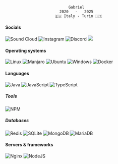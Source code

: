                                 Gabriel
                            2020   -   2025
                          🇪🇺 Italy - Turin 🇮🇹

#### Socials
![Sound Cloud](https://img.shields.io/badge/sound%20cloud-FF5500?style=for-the-badge&logo=soundcloud&logoColor=black) ![Instagram](https://img.shields.io/badge/Instagram-%23E4405F.svg?style=for-the-badge&logo=Instagram&logoColor=white) ![Discord](https://img.shields.io/badge/Discord-%237289DA.svg?style=for-the-badge&logo=discord&logoColor=white) ![](https://dcbadge.vercel.app/api/shield/453984820242939905?theme=discord-inverted)
 
#### Operating systems
![Linux](https://img.shields.io/badge/Linux-FCC624?style=for-the-badge&logo=linux&logoColor=black) ![Manjaro](https://img.shields.io/badge/Manjaro-35BF5C?style=for-the-badge&logo=Manjaro&logoColor=white) ![Ubuntu](https://img.shields.io/badge/Ubuntu-E95420?style=for-the-badge&logo=ubuntu&logoColor=white) ![Windows](https://img.shields.io/badge/Windows-0078D6?style=for-the-badge&logo=windows&logoColor=white) ![Docker](https://img.shields.io/badge/docker-%230db7ed.svg?style=for-the-badge&logo=docker&logoColor=white)

#### Languages
![Java](https://img.shields.io/badge/java-%23ED8B00.svg?style=for-the-badge&logo=java&logoColor=white) ![JavaScript](https://img.shields.io/badge/javascript-%23323330.svg?style=for-the-badge&logo=javascript&logoColor=%23F7DF1E) ![TypeScript](https://img.shields.io/badge/typescript-%23007ACC.svg?style=for-the-badge&logo=typescript&logoColor=white)

##### Tools
![NPM](https://img.shields.io/badge/NPM-%23000000.svg?style=for-the-badge&logo=npm&logoColor=white)
 #####  Databases
  ![Redis](https://img.shields.io/badge/redis-%23DD0031.svg?style=for-the-badge&logo=redis&logoColor=white) ![SQLite](https://img.shields.io/badge/sqlite-%2307405e.svg?style=for-the-badge&logo=sqlite&logoColor=white) ![MongoDB](https://img.shields.io/badge/MongoDB-%234ea94b.svg?style=for-the-badge&logo=mongodb&logoColor=white) ![MariaDB](https://img.shields.io/badge/MariaDB-003545?style=for-the-badge&logo=mariadb&logoColor=white)
#### Servers & frameworks
![Nginx](https://img.shields.io/badge/nginx-%23009639.svg?style=for-the-badge&logo=nginx&logoColor=white) ![NodeJS](https://img.shields.io/badge/node.js-6DA55F?style=for-the-badge&logo=node.js&logoColor=white)
